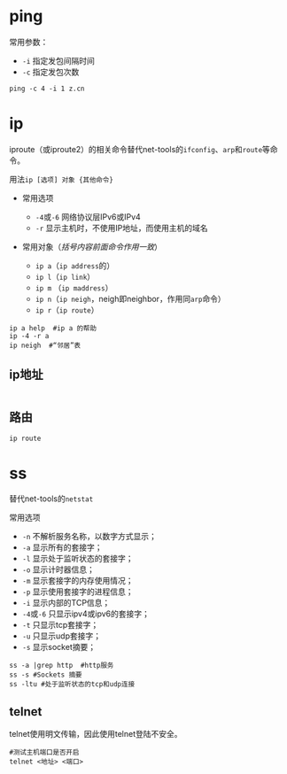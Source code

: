 # ping

常用参数：

- `-i`  指定发包间隔时间
- `-c`  指定发包次数

```shell
ping -c 4 -i 1 z.cn
```

# ip

iproute（或iproute2）的相关命令替代net-tools的`ifconfig`、`arp`和`route`等命令。

用法`ip [选项] 对象 {其他命令}`

- 常用选项
  - `-4`或`-6`  网络协议层IPv6或IPv4
  - `-r`  显示主机时，不使用IP地址，而使用主机的域名

- 常用对象（*括号内容前面命令作用一致*）
  - `ip a`（`ip address`的）
  - `ip l`（`ip link`）
  - `ip m`  （`ip maddress`）
  - `ip n`（`ip neigh`，neigh即neighbor，作用同`arp`命令）
  - `ip r`（`ip route`）

```shell
ip a help  #ip a 的帮助
ip -4 -r a
ip neigh  #“邻居”表
```

## ip地址

```shell

```

## 路由

```shell
ip route

```

# ss

替代net-tools的`netstat`

常用选项

- `-n`  不解析服务名称，以数字方式显示；
- `-a`  显示所有的套接字；
- `-l`  显示处于监听状态的套接字；
- `-o`  显示计时器信息；
- `-m`  显示套接字的内存使用情况；
- `-p`  显示使用套接字的进程信息；
- `-i`  显示内部的TCP信息；
- `-4`或`-6` 只显示ipv4或ipv6的套接字；
- `-t`  只显示tcp套接字；
- `-u`  只显示udp套接字；
- `-s`  显示socket摘要；

```shell
ss -a |grep http  #http服务
ss -s #Sockets 摘要
ss -ltu #处于监听状态的tcp和udp连接
```

## telnet

telnet使用明文传输，因此使用telnet登陆不安全。

```shell
#测试主机端口是否开启
telnet <地址> <端口>
```

